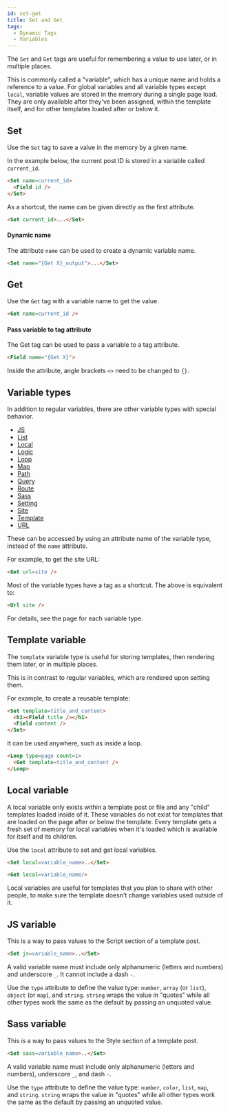```yaml
---
id: set-get
title: Set and Get
tags:
  - Dynamic Tags
  - Variables
---
```

The `Set` and `Get` tags are useful for remembering a value to use later, or in multiple places.

This is commonly called a "variable", which has a unique name and holds a reference to a value. For global variables and all variable types except `local`, variable values are stored in the memory during a single page load. They are only available after they've been assigned, within the template itself, and for other templates loaded after or below it.

## Set

Use the `Set` tag to save a value in the memory by a given name.

In the example below, the current post ID is stored in a variable called `current_id`.

```html
<Set name=current_id>
  <Field id />
</Set>
```

As a shortcut, the name can be given directly as the first attribute.

```html
<Set current_id>...</Set>
```

#### Dynamic name

The attribute `name` can be used to create a dynamic variable name.

```html
<Set name="{Get X}_output">...</Set>
```

## Get

Use the `Get` tag with a variable name to get the value.

```html
<Get name=current_id />
```

#### Pass variable to tag attribute

The Get tag can be used to pass a variable to a tag attribute.

```html
<Field name="{Get X}">
```

Inside the attribute, angle brackets `<>` need to be changed to `{}`.

## Variable types

In addition to regular variables, there are other variable types with special behavior.

- [JS](#js-variable)
- [List](/docs/dynamic-tags/list#get-list)
- [Local](#local-variable)
- [Logic](/docs/dynamic-tags/if/logic-variables#get-condition)
- [Loop](/docs/dynamic-tags/Loop/features/variables)
- [Map](/docs/dynamic-tags/map#get-map)
- [Path](/docs/dynamic-tags/path)
- [Query](/docs/dynamic-tags/Loop/features/variables#query-variable-type)
- [Route](/docs/dynamic-tags/route)
- [Sass](#sass-variable)
- [Setting](/docs/dynamic-tags/setting)
- [Site](/docs/dynamic-tags/site)
- [Template](#template-variable)
- [URL](/docs/dynamic-tags/url)

These can be accessed by using an attribute name of the variable type, instead of the `name` attribute.

For example, to get the site URL:

```html
<Get url=site />
```

Most of the variable types have a tag as a shortcut. The above is equivalent to:

```html
<Url site />
```

For details, see the page for each variable type.

## Template variable

The `template` variable type is useful for storing templates, then rendering them later, or in multiple places.

This is in contrast to regular variables, which are rendered upon setting them.

For example, to create a reusable template:

```html
<Set template=title_and_content>
  <h1><Field title /></h1>
  <Field content />
</Set>
```

It can be used anywhere, such as inside a loop.

```html
<Loop type=page count=1>
  <Get template=title_and_content />
</Loop>
```

## Local variable

A local variable only exists within a template post or file and any "child" templates loaded inside of it. These variables do not exist for templates that are loaded on the page after or below the template. Every template gets a fresh set of memory for local variables when it's loaded which is available for itself and its children.

Use the `local` attribute to set and get local variables.

```html
<Set local=variable_name>..</Set>

<Get local=variable_name/>
```

Local variables are useful for templates that you plan to share with other people, to make sure the template doesn't change variables used outside of it.

## JS variable

This is a way to pass values to the Script section of a template post.

```html
<Set js=variable_name>..</Set>
```

A valid variable name must include only alphanumeric (letters and numbers) and underscore `_`. It cannot include a dash `-`.

Use the `type` attribute to define the value type: `number`, `array` (or `list`), `object` (or `map`), and `string`. `string` wraps the value in "quotes" while all other types work the same as the default by passing an unquoted value.

## Sass variable

This is a way to pass values to the Style section of a template post.

```html
<Set sass=variable_name>..</Set>
```

A valid variable name must include only alphanumeric (letters and numbers), underscore `_`, and dash `-`.

Use the `type` attribute to define the value type: `number`, `color`, `list`, `map`, and `string`. `string` wraps the value in "quotes" while all other types work the same as the default by passing an unquoted value.